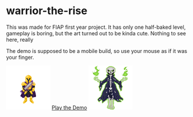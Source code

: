 # warrior-the-rise

This was made for FIAP first year project.
It has only one half-baked level, gameplay is boring, but the art turned out to be kinda cute. Nothing to see here, really


The demo is supposed to be a mobile build, so use your mouse as if it was your finger.


![heroAttackGif] [Play the Demo](https://marcusvilete.github.io/warrior-the-rise/dist/web/index.html) ![skeletonGif]





[heroAttackGif]: hero_attack.gif "Hero attack gif"
[skeletonGif]: skeleton_anim_v3.gif "skeleton gif"